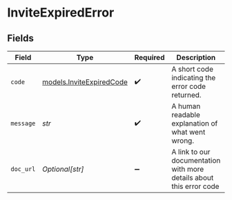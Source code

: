 # InviteExpiredError


## Fields

| Field                                                               | Type                                                                | Required                                                            | Description                                                         | Example                                                             |
| ------------------------------------------------------------------- | ------------------------------------------------------------------- | ------------------------------------------------------------------- | ------------------------------------------------------------------- | ------------------------------------------------------------------- |
| `code`                                                              | [models.InviteExpiredCode](../models/inviteexpiredcode.md)          | :heavy_check_mark:                                                  | A short code indicating the error code returned.                    | invite_expired                                                      |
| `message`                                                           | *str*                                                               | :heavy_check_mark:                                                  | A human readable explanation of what went wrong.                    | The requested resource was not found.                               |
| `doc_url`                                                           | *Optional[str]*                                                     | :heavy_minus_sign:                                                  | A link to our documentation with more details about this error code | https://docs.agentset.ai/api-reference/errors#invite-expired        |
